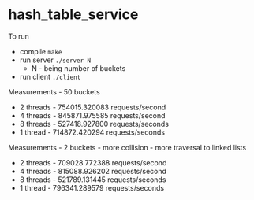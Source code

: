 # hash_table_service

To run
- compile  `make`
- run server  `./server N`
    - N - being number of buckets
- run client  `./client`

Measurements  - 50 buckets
- 2 threads - 754015.320083 requests/second
- 4 threads - 845871.975585 requests/second
- 8 threads - 527418.927800 requests/seconds
- 1 thread -  714872.420294 requests/seconds


Measurements  - 2 buckets -  more collision - more traversal to linked lists
- 2 threads - 709028.772388 requests/second
- 4 threads - 815088.926202 requests/second
- 8 threads - 521789.131445 requests/seconds
- 1 thread -  796341.289579 requests/seconds

